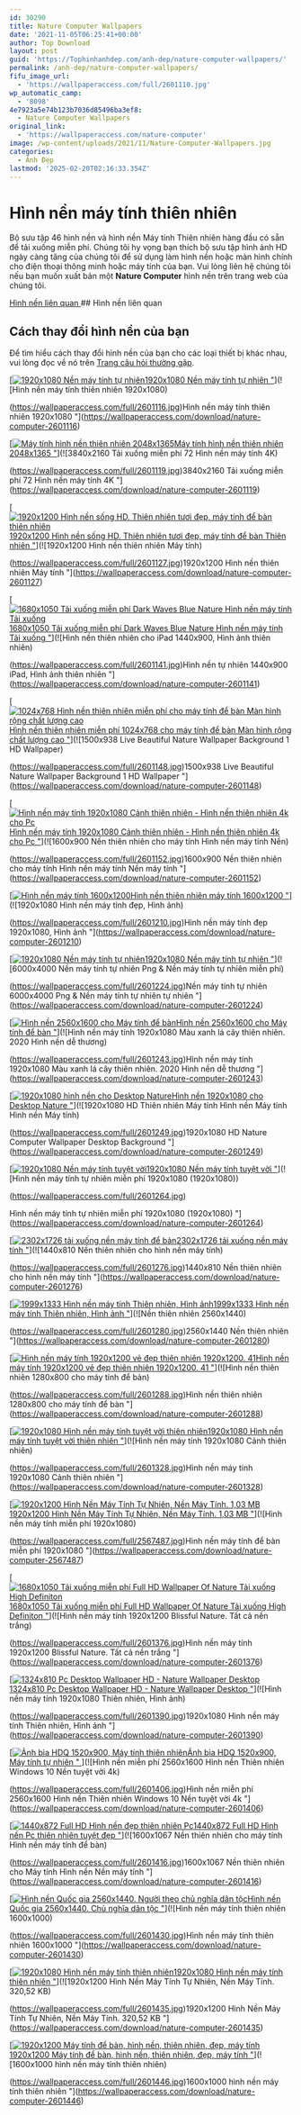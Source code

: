 ```yaml
---
id: 30290
title: Nature Computer Wallpapers
date: '2021-11-05T06:25:41+00:00'
author: Top Download
layout: post
guid: 'https://Tophinhanhdep.com/anh-dep/nature-computer-wallpapers/'
permalink: /anh-dep/nature-computer-wallpapers/
fifu_image_url:
  - 'https://wallpaperaccess.com/full/2601110.jpg'
wp_automatic_camp:
  - '8098'
4e7923a5e74b123b7036d85496ba3ef8:
  - Nature Computer Wallpapers
original_link:
  - 'https://wallpaperaccess.com/nature-computer'
image: /wp-content/uploads/2021/11/Nature-Computer-Wallpapers.jpg
categories:
  - Ảnh Đẹp
lastmod: '2025-02-20T02:16:33.354Z'
---
```

# Hình nền máy tính thiên nhiên

Bộ sưu tập 46 hình nền và hình nền Máy tính Thiên nhiên hàng đầu có sẵn để tải xuống miễn phí. Chúng tôi hy vọng bạn thích bộ sưu tập hình ảnh HD ngày càng tăng của chúng tôi để sử dụng làm hình nền hoặc màn hình chính cho điện thoại thông minh hoặc máy tính của bạn. Vui lòng liên hệ chúng tôi nếu bạn muốn xuất bản một **Nature Computer** hình nền trên trang web của chúng tôi.

[Hình nền liên quan ](#related) ## Hình nền liên quan

## Cách thay đổi hình nền của bạn

Để tìm hiểu cách thay đổi hình nền của bạn cho các loại thiết bị khác nhau, vui lòng đọc về nó trên [Trang câu hỏi thường gặp](https://tophinhanhdep.com/faq/).

  
[[![1920x1080 Nền máy tính tự nhiên](https://wallpaperaccess.com/full/2601110.jpg)1920x1080 Nền máy tính tự nhiên "](https://wallpaperaccess.com/download/nature-computer-2601110)](![Hình nền máy tính thiên nhiên 1920x1080)

(https://wallpaperaccess.com/full/2601116.jpg)Hình nền máy tính thiên nhiên 1920x1080 "](https://wallpaperaccess.com/download/nature-computer-2601116)

[[![Máy tính hình nền thiên nhiên 2048x1365](https://wallpaperaccess.com/full/1356216.jpg)Máy tính hình nền thiên nhiên 2048x1365 "](https://wallpaperaccess.com/download/nature-computer-1356216)](![3840x2160 Tải xuống miễn phí 72 Hình nền máy tính 4K)

(https://wallpaperaccess.com/full/2601119.jpg)3840x2160 Tải xuống miễn phí 72 Hình nền máy tính 4K "](https://wallpaperaccess.com/download/nature-computer-2601119)

[[![1920x1200 Hình nền sống HD.  Thiên nhiên tươi đẹp, máy tính để bàn thiên nhiên](https://wallpaperaccess.com/full/2581290.jpg)1920x1200 Hình nền sống HD. Thiên nhiên tươi đẹp, máy tính để bàn Thiên nhiên "](https://wallpaperaccess.com/download/nature-computer-2581290)](![1920x1200 Hình nền thiên nhiên Máy tính)

(https://wallpaperaccess.com/full/2601127.jpg)1920x1200 Hình nền thiên nhiên Máy tính "](https://wallpaperaccess.com/download/nature-computer-2601127)

[[![1680x1050 Tải xuống miễn phí Dark Waves Blue Nature Hình nền máy tính Tải xuống](https://wallpaperaccess.com/full/2601128.jpg)1680x1050 Tải xuống miễn phí Dark Waves Blue Nature Hình nền máy tính Tải xuống "](https://wallpaperaccess.com/download/nature-computer-2601128)](![Hình nền thiên nhiên cho iPad 1440x900, Hình ảnh thiên nhiên)

(https://wallpaperaccess.com/full/2601141.jpg)Hình nền tự nhiên 1440x900 iPad, Hình ảnh thiên nhiên "](https://wallpaperaccess.com/download/nature-computer-2601141)

[[![1024x768 Hình nền thiên nhiên miễn phí cho máy tính để bàn Màn hình rộng chất lượng cao](https://wallpaperaccess.com/full/223182.jpg)Hình nền thiên nhiên miễn phí 1024x768 cho máy tính để bàn Màn hình rộng chất lượng cao "](https://wallpaperaccess.com/download/nature-computer-223182)](![1500x938 Live Beautiful Nature Wallpaper Background 1 HD Wallpaper)

(https://wallpaperaccess.com/full/2601148.jpg)1500x938 Live Beautiful Nature Wallpaper Background 1 HD Wallpaper "](https://wallpaperaccess.com/download/nature-computer-2601148)

[[![Hình nền máy tính 1920x1080 Cảnh thiên nhiên - Hình nền thiên nhiên 4k cho Pc](https://wallpaperaccess.com/full/2581539.jpg)Hình nền máy tính 1920x1080 Cảnh thiên nhiên - Hình nền thiên nhiên 4k cho Pc "](https://wallpaperaccess.com/download/nature-computer-2581539)](![1600x900 Nền thiên nhiên cho máy tính Hình nền máy tính Nền)

(https://wallpaperaccess.com/full/2601152.jpg)1600x900 Nền thiên nhiên cho máy tính Hình nền máy tính Nền máy tính "](https://wallpaperaccess.com/download/nature-computer-2601152)

[[![Hình nền máy tính 1600x1200](https://wallpaperaccess.com/full/2601207.jpg)Hình nền thiên nhiên máy tính 1600x1200 "](https://wallpaperaccess.com/download/nature-computer-2601207)](![1920x1080 Hình nền máy tính đẹp, Hình ảnh)

(https://wallpaperaccess.com/full/2601210.jpg)Hình nền máy tính đẹp 1920x1080, Hình ảnh "](https://wallpaperaccess.com/download/nature-computer-2601210)

[[![1920x1080 Nền máy tính tự nhiên](https://wallpaperaccess.com/full/2601213.jpg)1920x1080 Nền máy tính tự nhiên "](https://wallpaperaccess.com/download/nature-computer-2601213)](![6000x4000 Nền máy tính tự nhiên Png & Nền máy tính tự nhiên miễn phí)

(https://wallpaperaccess.com/full/2601224.jpg)Nền máy tính tự nhiên 6000x4000 Png &amp; Nền máy tính tự nhiên tự nhiên "](https://wallpaperaccess.com/download/nature-computer-2601224)

[[![Hình nền 2560x1600 cho Máy tính để bàn](https://wallpaperaccess.com/full/2601233.jpg)Hình nền 2560x1600 cho Máy tính để bàn "](https://wallpaperaccess.com/download/nature-computer-2601233)](![Hình nền máy tính 1920x1080 Màu xanh lá cây thiên nhiên.  2020 Hình nền dễ thương)

(https://wallpaperaccess.com/full/2601243.jpg)Hình nền máy tính 1920x1080 Màu xanh lá cây thiên nhiên. 2020 Hình nền dễ thương "](https://wallpaperaccess.com/download/nature-computer-2601243)

[[![1920x1080 hình nền cho Desktop Nature](https://wallpaperaccess.com/full/2601245.jpg)Hình nền 1920x1080 cho Desktop Nature "](https://wallpaperaccess.com/download/nature-computer-2601245)](![1920x1080 HD Thiên nhiên Máy tính Hình nền Máy tính Hình nền Máy tính)

(https://wallpaperaccess.com/full/2601249.jpg)1920x1080 HD Nature Computer Wallpaper Desktop Background "](https://wallpaperaccess.com/download/nature-computer-2601249)

[[![1920x1080 Nền máy tính tuyệt vời](https://wallpaperaccess.com/full/2551051.jpg)1920x1080 Nền máy tính tuyệt vời "](https://wallpaperaccess.com/download/nature-computer-2551051)](![Hình nền máy tính tự nhiên miễn phí 1920x1080 (1920x1080))

(https://wallpaperaccess.com/full/2601264.jpg)

Hình nền máy tính tự nhiên miễn phí 1920x1080 (1920x1080) "](https://wallpaperaccess.com/download/nature-computer-2601264)

[[![2302x1726 tải xuống nền máy tính để bàn](https://wallpaperaccess.com/full/2581532.jpg)2302x1726 tải xuống nền máy tính "](https://wallpaperaccess.com/download/nature-computer-2581532)](![1440x810 Nền thiên nhiên cho hình nền máy tính)

(https://wallpaperaccess.com/full/2601276.jpg)1440x810 Nền thiên nhiên cho hình nền máy tính "](https://wallpaperaccess.com/download/nature-computer-2601276)

[[![1999x1333 Hình nền máy tính Thiên nhiên, Hình ảnh](https://wallpaperaccess.com/full/2601278.jpg)1999x1333 Hình nền máy tính Thiên nhiên, Hình ảnh "](https://wallpaperaccess.com/download/nature-computer-2601278)](![Nền thiên nhiên 2560x1440)

(https://wallpaperaccess.com/full/2601280.jpg)2560x1440 Nền thiên nhiên "](https://wallpaperaccess.com/download/nature-computer-2601280)

[[![Hình nền máy tính 1920x1200 vẻ đẹp thiên nhiên 1920x1200.  41](https://wallpaperaccess.com/full/2601286.jpg)Hình nền máy tính 1920x1200 vẻ đẹp thiên nhiên 1920x1200. 41 "](https://wallpaperaccess.com/download/nature-computer-2601286)](![Hình nền thiên nhiên 1280x800 cho máy tính để bàn)

(https://wallpaperaccess.com/full/2601288.jpg)Hình nền thiên nhiên 1280x800 cho máy tính để bàn "](https://wallpaperaccess.com/download/nature-computer-2601288)

[[![1920x1080 Hình nền máy tính tuyệt vời thiên nhiên](https://wallpaperaccess.com/full/2601292.jpg)1920x1080 Hình nền máy tính tuyệt vời thiên nhiên "](https://wallpaperaccess.com/download/nature-computer-2601292)](![Hình nền máy tính 1920x1080 Cảnh thiên nhiên)

(https://wallpaperaccess.com/full/2601328.jpg)Hình nền máy tính 1920x1080 Cảnh thiên nhiên "](https://wallpaperaccess.com/download/nature-computer-2601328)

[[![1920x1200 Hình Nền Máy Tính Tự Nhiên, Nền Máy Tính.  1,03 MB](https://wallpaperaccess.com/full/2601334.jpg)1920x1200 Hình Nền Máy Tính Tự Nhiên, Nền Máy Tính. 1,03 MB "](https://wallpaperaccess.com/download/nature-computer-2601334)](![Hình nền máy tính miễn phí 1920x1080)

(https://wallpaperaccess.com/full/2567487.jpg)Hình nền máy tính để bàn miễn phí 1920x1080 "](https://wallpaperaccess.com/download/nature-computer-2567487)

[[![1680x1050 Tải xuống miễn phí Full HD Wallpaper Of Nature Tải xuống High Definiton](https://wallpaperaccess.com/full/2601343.jpg)1680x1050 Tải xuống miễn phí Full HD Wallpaper Of Nature Tải xuống High Definiton "](https://wallpaperaccess.com/download/nature-computer-2601343)](![Hình nền máy tính 1920x1200 Blissful Nature.  Tất cả nền trắng)

(https://wallpaperaccess.com/full/2601376.jpg)Hình nền máy tính 1920x1200 Blissful Nature. Tất cả nền trắng "](https://wallpaperaccess.com/download/nature-computer-2601376)

[[![1324x810 Pc Desktop Wallpaper HD - Nature Wallpaper Desktop](https://wallpaperaccess.com/full/2601384.jpg)1324x810 Pc Desktop Wallpaper HD - Nature Wallpaper Desktop "](https://wallpaperaccess.com/download/nature-computer-2601384)](![Hình nền máy tính 1920x1080 Thiên nhiên, Hình ảnh)

(https://wallpaperaccess.com/full/2601390.jpg)1920x1080 Hình nền máy tính Thiên nhiên, Hình ảnh "](https://wallpaperaccess.com/download/nature-computer-2601390)

[[![Ảnh bìa HDQ 1520x900, Máy tính thiên nhiên](https://wallpaperaccess.com/full/2601399.jpg)Ảnh bìa HDQ 1520x900, Máy tính tự nhiên " ](https://wallpaperaccess.com/download/nature-computer-2601399)](![Hình nền miễn phí 2560x1600 Hình nền Thiên nhiên Windows 10 Nền tuyệt vời 4k)

(https://wallpaperaccess.com/full/2601406.jpg)Hình nền miễn phí 2560x1600 Hình nền Thiên nhiên Windows 10 Nền tuyệt vời 4k "](https://wallpaperaccess.com/download/nature-computer-2601406)

[[![1440x872 Full HD Hình nền đẹp thiên nhiên Pc](https://wallpaperaccess.com/full/1320718.jpg)1440x872 Full HD Hình nền Pc thiên nhiên tuyệt đẹp "](https://wallpaperaccess.com/download/nature-computer-1320718)](![1600x1067 Nền thiên nhiên cho máy tính Hình nền máy tính để bàn)

(https://wallpaperaccess.com/full/2601416.jpg)1600x1067 Nền thiên nhiên cho Máy tính Hình nền Nền máy tính "](https://wallpaperaccess.com/download/nature-computer-2601416)

[[![Hình nền Quốc gia 2560x1440.  Người theo chủ nghĩa dân tộc](https://wallpaperaccess.com/full/2601418.jpg)Hình nền Quốc gia 2560x1440. Chủ nghĩa dân tộc "](https://wallpaperaccess.com/download/nature-computer-2601418)](![Hình nền máy tính thiên nhiên 1600x1000)

(https://wallpaperaccess.com/full/2601430.jpg)Hình nền máy tính thiên nhiên 1600x1000 "](https://wallpaperaccess.com/download/nature-computer-2601430)

[[![1920x1080 Hình nền máy tính thiên nhiên](https://wallpaperaccess.com/full/2601434.jpg)1920x1080 Hình nền máy tính thiên nhiên "](https://wallpaperaccess.com/download/nature-computer-2601434)](![1920x1200 Hình Nền Máy Tính Tự Nhiên, Nền Máy Tính.  320,52 KB)

(https://wallpaperaccess.com/full/2601435.jpg)1920x1200 Hình Nền Máy Tính Tự Nhiên, Nền Máy Tính. 320,52 KB "](https://wallpaperaccess.com/download/nature-computer-2601435)

[[![1920x1200 Máy tính để bàn, hình nền, thiên nhiên, đẹp, máy tính](https://wallpaperaccess.com/full/2601440.jpg)1920x1200 Máy tính để bàn, hình nền, thiên nhiên, đẹp, máy tính "](https://wallpaperaccess.com/download/nature-computer-2601440)](![1600x1000 hình nền máy tính thiên nhiên)

(https://wallpaperaccess.com/full/2601446.jpg)1600x1000 hình nền máy tính thiên nhiên "](https://wallpaperaccess.com/download/nature-computer-2601446)
